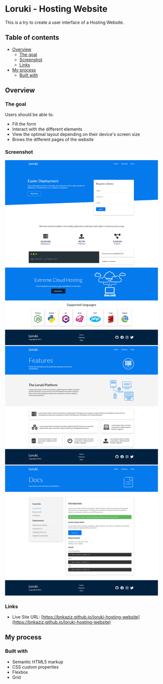 # Loruki - Hosting Website

This is a try to create a user interface of a Hosting Website.

## Table of contents

- [Overview](#overview)
  - [The goal](#the-goal)
  - [Screenshot](#screenshot)
  - [Links](#links)
- [My process](#my-process)
  - [Built with](#built-with)

## Overview

### The goal

Users should be able to:

- Fill the form
- Interact with the different elements
- View the optimal layout depending on their device's screen size
- Brows the different pages of the website

### Screenshot

![](./screenshots/home-preview.png)
![](./screenshots/features-preview.png)
![](./screenshots/docs-preview.png)

### Links

- Live Site URL: [https://bnkaziz.github.io/loruki-hosting-website](https://bnkaziz.github.io/loruki-hosting-website)

## My process

### Built with

- Semantic HTML5 markup
- CSS custom properties
- Flexbox
- Grid
